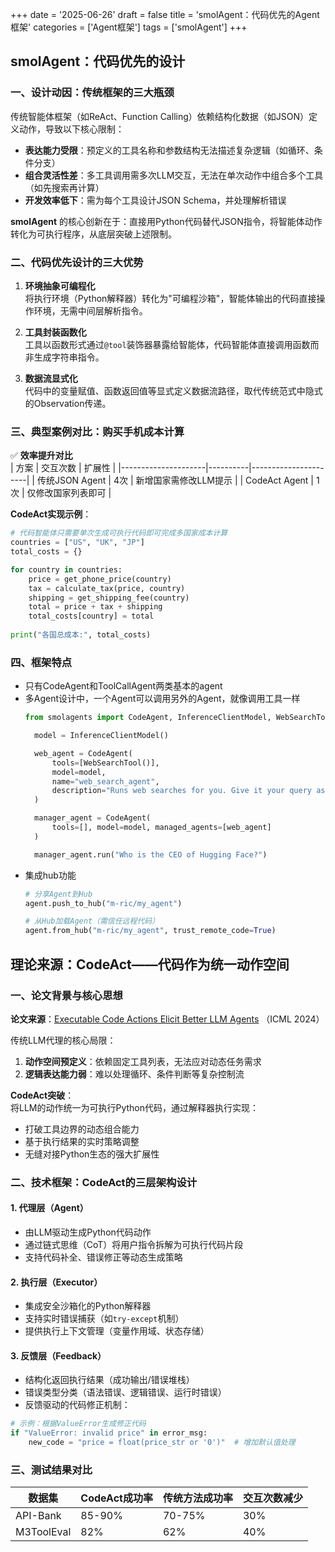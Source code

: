 +++ 
date = '2025-06-26' 
draft = false 
title = 'smolAgent：代码优先的Agent框架' 
categories = ['Agent框架'] 
tags = ['smolAgent'] 
+++

## smolAgent：代码优先的设计

### 一、设计动因：传统框架的三大瓶颈

传统智能体框架（如ReAct、Function Calling）依赖结构化数据（如JSON）定义动作，导致以下核心限制：

- **表达能力受限**：预定义的工具名称和参数结构无法描述复杂逻辑（如循环、条件分支）
- **组合灵活性差**：多工具调用需多次LLM交互，无法在单次动作中组合多个工具（如先搜索再计算）
- **开发效率低下**：需为每个工具设计JSON Schema，并处理解析错误

**smolAgent** 的核心创新在于：直接用Python代码替代JSON指令，将智能体动作转化为可执行程序，从底层突破上述限制。


### 二、代码优先设计的三大优势

1. **环境抽象可编程化**  
将执行环境（Python解释器）转化为"可编程沙箱"，智能体输出的代码直接操作环境，无需中间层解析指令。

2. **工具封装函数化**  
工具以函数形式通过`@tool`装饰器暴露给智能体，代码智能体直接调用函数而非生成字符串指令。

3. **数据流显式化**  
代码中的变量赋值、函数返回值等显式定义数据流路径，取代传统范式中隐式的Observation传递。


### 三、典型案例对比：购买手机成本计算

✅ **效率提升对比**  
| 方案                | 交互次数 | 扩展性               |
|---------------------|----------|----------------------|
| 传统JSON Agent      | 4次      | 新增国家需修改LLM提示 |
| CodeAct Agent       | 1次      | 仅修改国家列表即可   |

**CodeAct实现示例**：
```python
# 代码智能体只需要单次生成可执行代码即可完成多国家成本计算
countries = ["US", "UK", "JP"]
total_costs = {}

for country in countries:
    price = get_phone_price(country)
    tax = calculate_tax(price, country)
    shipping = get_shipping_fee(country)
    total = price + tax + shipping
    total_costs[country] = total
    
print("各国总成本:", total_costs)
```


### 四、框架特点

- 只有CodeAgent和ToolCallAgent两类基本的agent
- 多Agent设计中，一个Agent可以调用另外的Agent，就像调用工具一样
  ```python
  from smolagents import CodeAgent, InferenceClientModel, WebSearchTool

    model = InferenceClientModel()

    web_agent = CodeAgent(
        tools=[WebSearchTool()],
        model=model,
        name="web_search_agent",
        description="Runs web searches for you. Give it your query as an argument."
    )

    manager_agent = CodeAgent(
        tools=[], model=model, managed_agents=[web_agent]
    )

    manager_agent.run("Who is the CEO of Hugging Face?")
    ```
- 集成hub功能
    ```python
    # 分享Agent到Hub
    agent.push_to_hub("m-ric/my_agent")

    # 从Hub加载Agent（需信任远程代码）
    agent.from_hub("m-ric/my_agent", trust_remote_code=True)
    ```


## 理论来源：CodeAct——代码作为统一动作空间

### 一、论文背景与核心思想
**论文来源**：[Executable Code Actions Elicit Better LLM Agents](https://arxiv.org/pdf/2402.01030) （ICML 2024）

传统LLM代理的核心局限：
1. **动作空间预定义**：依赖固定工具列表，无法应对动态任务需求
2. **逻辑表达能力弱**：难以处理循环、条件判断等复杂控制流

**CodeAct突破**：  
将LLM的动作统一为可执行Python代码，通过解释器执行实现：
- 打破工具边界的动态组合能力
- 基于执行结果的实时策略调整
- 无缝对接Python生态的强大扩展性


### 二、技术框架：CodeAct的三层架构设计

#### 1. 代理层（Agent）
- 由LLM驱动生成Python代码动作
- 通过链式思维（CoT）将用户指令拆解为可执行代码片段
- 支持代码补全、错误修正等动态生成策略

#### 2. 执行层（Executor）
- 集成安全沙箱化的Python解释器
- 支持实时错误捕获（如`try-except`机制）
- 提供执行上下文管理（变量作用域、状态存储）

#### 3. 反馈层（Feedback）
- 结构化返回执行结果（成功输出/错误堆栈）
- 错误类型分类（语法错误、逻辑错误、运行时错误）
- 反馈驱动的代码修正机制：
```python
# 示例：根据ValueError生成修正代码
if "ValueError: invalid price" in error_msg:
    new_code = "price = float(price_str or '0')"  # 增加默认值处理
```



### 三、测试结果对比
| 数据集          | CodeAct成功率 | 传统方法成功率 | 交互次数减少 |
|-----------------|---------------|----------------|--------------|
| API-Bank        | 85-90%        | 70-75%         | 30%          |
| M3ToolEval      | 82%           | 62%            | 40%          |

